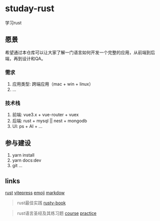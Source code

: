 # studay-rust

学习rust

## 愿景
希望通过本仓库可以让大家了解一门语言如何开发一个完整的应用，从前端到后端，再到设计和QA。

### 需求

1. 应用类型: 跨端应用（mac + win + linux）
2. ...

### 技术栈

1. 前端: vue3.x + vue-router + vuex
2. 后端: rust + mysql || nest + mongodb
3. UI: ps + AI + ...

## 参与建设

1. yarn install
2. yarn docs:dev
3. git ...

## links

[rust](https://www.rust-lang.org/zh-CN/)
[vitepress](https://vitepress.vuejs.org/)
[emoji](https://github.com/markdown-it/markdown-it-emoji/blob/master/lib/data/full.json)
[markdow](https://blog.csdn.net/Flyingheart1991/article/details/126067149)

> rust最佳实践
[rusty-book](https://github.com/rustlang-cn/rusty-book)

> rust语言圣经及其练习题
[course](https://course.rs/about-book.html)
[practice](https://zh.practice.rs/why-exercise.html)

